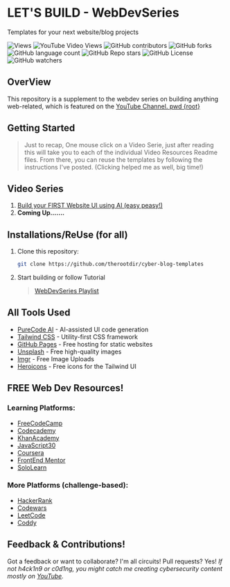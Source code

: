 # LET'S BUILD - WebDevSeries

Templates for your next website/blog projects

![Views](https://komarev.com/ghpvc/?username=douglascybersec&color=blueviolet)
![YouTube Video Views](https://img.shields.io/youtube/views/AHu4uMpmaNg?logoColor=blueviolet&color=blueviolet)
![GitHub contributors](https://img.shields.io/github/contributors/douglascybersec/cyber-blog-templates?color=blueviolet)
![GitHub forks](https://img.shields.io/github/forks/douglascybersec/cyber-blog-templates?logoColor=blueviolet)
![GitHub language count](https://img.shields.io/github/languages/count/douglascybersec/cyber-blog-templates?labelColor=grey&color=blueviolet)
![GitHub Repo stars](https://img.shields.io/github/stars/douglascybersec/cyber-blog-templates?logoColor=blueviolet)
![GitHub License](https://img.shields.io/github/license/douglascybersec/cyber-blog-templates?color=blueviolet)
![GitHub watchers](https://img.shields.io/github/watchers/douglascybersec/cyber-blog-templates?logoColor=blueviolet&color=blueviolet)

## OverView

This repository is a supplement to the webdev series on building anything web-related, which is featured on the [YouTube Channel. pwd {root}](https://www.youtube.com/@douglascybersec)

## Getting Started

> Just to recap, One mouse click on a Video Serie, just after reading this will take you to each of the individual Video Resources Readme files. From there, you can reuse the templates by following the instructions I've posted. (Clicking helped me as well, big time!)

## Video Series

1. [Build your FIRST Website UI using AI (easy peasy!)](https://github.com/therootdir/cyber-blog-templates/tree/root/neo-blue)
2. **Coming Up.......**

## Installations/ReUse (for all)

1. Clone this repository:

   ```bash
   git clone https://github.com/therootdir/cyber-blog-templates
   ```

2. Start building or follow Tutorial

   > [WebDevSeries Playlist](https://www.youtube.com/playlist?list=PLGv2XmUT2XAMuJEffIMGeuM8LLgqj9Nr-)

## All Tools Used

- [PureCode AI](https://purecode.ai) - AI-assisted UI code generation
- [Tailwind CSS](https://tailwindcss.com/) - Utility-first CSS framework
- [GitHub Pages](https://pages.github.com/) - Free hosting for static websites
- [Unsplash](https://unsplash.com/) - Free high-quality images
- [Imgr](https://imgur.com/) - Free Image Uploads
- [Heroicons](https://heroicons.com/) - Free icons for the Tailwind UI

## FREE Web Dev Resources!

### Learning Platforms:

- [FreeCodeCamp](https://www.freecodecamp.org/)
- [Codecademy](https://www.codecademy.com/)
- [KhanAcademy](https://www.khanacademy.org/)
- [JavaScript30](https://javascript30.com/)
- [Coursera](https://www.coursera.org/)
- [FrontEnd Mentor](https://www.frontendmentor.io/)
- [SoloLearn](https://www.sololearn.com/en/)

### More Platforms (challenge-based):

- [HackerRank](https://www.hackerrank.com/)
- [Codewars](https://www.codewars.com//)
- [LeetCode](https://leetcode.com/)
- [Coddy](https://coddy.tech/)

## Feedback & Contributions!

Got a feedback or want to collaborate? I'm all circuits! Pull requests? Yes! _If not h4ck1n9 or c0d1ng, you might catch me creating cybersecurity content mostly on [YouTube](https://www.youtube.com/@douglascybersec)._
